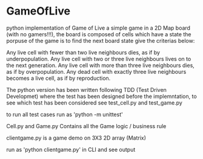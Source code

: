 # GameOfLive
python implementation of Game of Live a simple game in a 2D Map board (with no gamers!!!), the board is composed of cells which have a state the porpuse of the game is to find the next board state give the criterias below:

Any live cell with fewer than two live neighbours dies, as if by underpopulation.
Any live cell with two or three live neighbours lives on to the next generation.
Any live cell with more than three live neighbours dies, as if by overpopulation.
Any dead cell with exactly three live neighbours becomes a live cell, as if by reproduction.



The  python version has been written following TDD (Test Driven Developmet) where the test has been designed before the implemntation, to see which test has been considered see test_cell.py and test_game.py

to run all test cases run as 'python -m unittest'

Cell.py and Game.py Contains all the Game logic / business rule

clientgame.py is a game demo on 3X3 2D array (Matrix)

run as 'python clientgame.py' in CLI and see output

